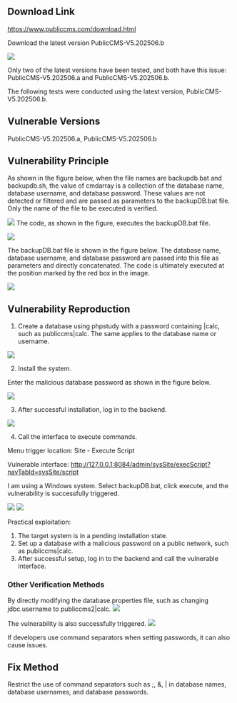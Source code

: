 ## Download Link
https://www.publiccms.com/download.html

Download the latest version PublicCMS-V5.202506.b

![](./img/1.png)

Only two of the latest versions have been tested, and both have this issue: PublicCMS-V5.202506.a and PublicCMS-V5.202506.b.

The following tests were conducted using the latest version, PublicCMS-V5.202506.b.


## Vulnerable Versions
PublicCMS-V5.202506.a, PublicCMS-V5.202506.b

## Vulnerability Principle

As shown in the figure below, when the file names are backupdb.bat and backupdb.sh, the value of cmdarray is a collection of the database name, database username, and database password. These values are not detected or filtered and are passed as parameters to the backupDB.bat file. Only the name of the file to be executed is verified.

![](./img/8.png)
The code, as shown in the figure, executes the backupDB.bat file.

![](./img/6.png)


The backupDB.bat file is shown in the figure below. The database name, database username, and database password are passed into this file as parameters and directly concatenated. The code is ultimately executed at the position marked by the red box in the image.

![](./img/7.png)


## Vulnerability Reproduction


1. Create a database using phpstudy with a password containing |calc, such as publiccms|calc. The same applies to the database name or username.

![](./img/3.png)

2. Install the system.

Enter the malicious database password as shown in the figure below.

![](./img/2.png)


3. After successful installation, log in to the backend.

![](./img/4.png)


4. Call the interface to execute commands.

Menu trigger location: Site - Execute Script

Vulnerable interface: http://127.0.0.1:8084/admin/sysSite/execScript?navTabId=sysSite/script

I am using a Windows system. Select backupDB.bat, click execute, and the vulnerability is successfully triggered.

![](./img/5.png)
![](./img/10.png)

Practical exploitation:
1. The target system is in a pending installation state.
2. Set up a database with a malicious password on a public network, such as publiccms|calc.
3. After successful setup, log in to the backend and call the vulnerable interface.


### Other Verification Methods

By directly modifying the database.properties file, such as changing jdbc.username to publiccms2|calc.
![](./img/9.png)

The vulnerability is also successfully triggered.
![](./img/5.png)

If developers use command separators when setting passwords, it can also cause issues.

## Fix Method
Restrict the use of command separators such as ;, &, | in database names, database usernames, and database passwords.
